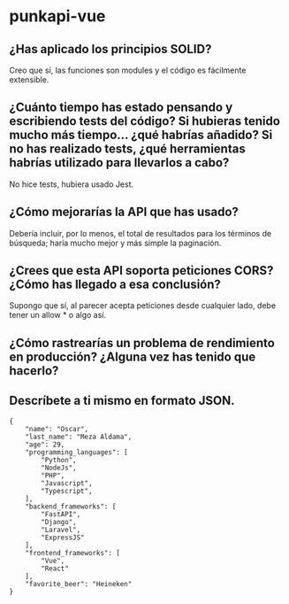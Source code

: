 # punkapi-vue

## ¿Has aplicado los principios SOLID?

Creo que sí, las funciones son modules y el código es fácilmente extensible.

## ¿Cuánto tiempo has estado pensando y escribiendo tests del código? Si hubieras tenido mucho más tiempo... ¿qué habrías añadido? Si no has realizado tests, ¿qué herramientas habrías utilizado para  llevarlos a cabo?

No hice tests, hubiera usado Jest.

## ¿Cómo mejorarías la API que has usado?

Debería incluir, por lo menos, el total de resultados para los términos de búsqueda; haría mucho mejor y más simple la paginación.

## ¿Crees que esta API soporta peticiones CORS? ¿Cómo has llegado a esa conclusión?

Supongo que sí, al parecer acepta peticiones desde cualquier lado, debe tener un allow * o algo así.

## ¿Cómo rastrearías un problema de rendimiento en producción? ¿Alguna vez has tenido que hacerlo?

## Descríbete a ti mismo en formato JSON.

```
{
    "name": "Oscar",
    "last_name": "Meza Aldama",
    "age": 29,
    "programming_languages": [
        "Python",
        "NodeJs",
        "PHP",
        "Javascript",
        "Typescript",
    ],
    "backend_frameworks": [
        "FastAPI",
        "Django",
        "Laravel",
        "ExpressJS"
    ],
    "frontend_frameworks": [
        "Vue",
        "React"
    ],
    "favorite_beer": "Heineken"
}
```
